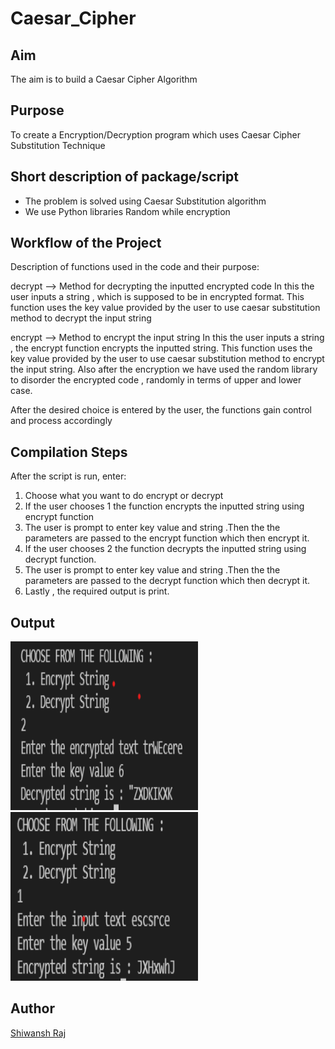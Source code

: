# Caesar_Cipher

## Aim

The aim is to build a Caesar Cipher Algorithm

## Purpose

To create a Encryption/Decryption program which uses Caesar Cipher Substitution Technique

## Short description of package/script

- The problem is solved using Caesar Substitution algorithm
- We use Python libraries Random while encryption

## Workflow of the Project

Description of functions used in the code and their purpose:

decrypt --> Method for decrypting the inputted encrypted code In this the user inputs a string , which is supposed to be in encrypted format. This function uses the key value provided by the user to use caesar substitution method to decrypt the input string

encrypt --> Method to encrypt the input string In this the user inputs a string , the encrypt function encrypts the inputted string. This function uses the key value provided by the user to use caesar substitution method to encrypt the input string. Also after the encryption we have used the random library to disorder the encrypted code , randomly in terms of upper and lower case.

After the desired choice is entered by the user, the functions gain control and process accordingly

## Compilation Steps

After the script is run, enter:

1. Choose what you want to do encrypt or decrypt
2. If the user chooses 1 the function encrypts the inputted string using encrypt function
3. The user is prompt to enter key value and string .Then the the parameters are passed to the encrypt function which then encrypt it.
4. If the user chooses 2 the function decrypts the inputted string using decrypt function.
5. The user is prompt to enter key value and string .Then the the parameters are passed to the decrypt function which then decrypt it.
6. Lastly , the required output is print.

## Output

<img width = 300 height = 270 src="../Caesar Cipher/Images/DecryptedString.png">
<img width = 300 height = 270 src="../Caesar Cipher/Images/EncryptedStringOutput.png">

## Author

[Shiwansh Raj](https://github.com/photon149)
